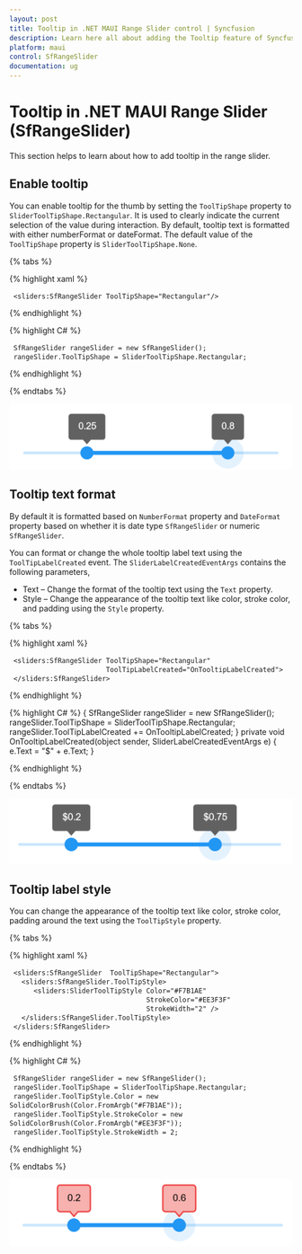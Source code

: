 ```yaml
---
layout: post
title: Tooltip in .NET MAUI Range Slider control | Syncfusion
description: Learn here all about adding the Tooltip feature of Syncfusion .NET MAUI Range Slider (SfRangeSlider) control and more.
platform: maui
control: SfRangeSlider
documentation: ug
---
```


# Tooltip in .NET MAUI Range Slider (SfRangeSlider)

This section helps to learn about how to add tooltip in the range slider.

## Enable tooltip

You can enable tooltip for the thumb by setting the `ToolTipShape` property to `SliderToolTipShape.Rectangular`. It is used to clearly indicate the current selection of the value during interaction. By default, tooltip text is formatted with either numberFormat or dateFormat. The default value of the `ToolTipShape` property is `SliderToolTipShape.None`.

{% tabs %}

{% highlight xaml %}

     <sliders:SfRangeSlider ToolTipShape="Rectangular"/>

{% endhighlight %}

{% highlight C# %}

     SfRangeSlider rangeSlider = new SfRangeSlider();
     rangeSlider.ToolTipShape = SliderToolTipShape.Rectangular;

{% endhighlight %}

{% endtabs %}

![RangeSlider tooltip](images/tooltip/tooltip.png)

## Tooltip text format

By default it is formatted based on `NumberFormat` property and `DateFormat` property based on whether it is date type `SfRangeSlider` or numeric `SfRangeSlider`.

You can format or change the whole tooltip label text using the `ToolTipLabelCreated` event. The `SliderLabelCreatedEventArgs` contains the following parameters,

* Text – Change the format of the tooltip text using the `Text` property.
* Style – Change the appearance of the tooltip text like color, stroke color, and padding using the `Style` property.

{% tabs %}

{% highlight xaml %}

     <sliders:SfRangeSlider ToolTipShape="Rectangular" 
                            ToolTipLabelCreated="OnTooltipLabelCreated">
     </sliders:SfRangeSlider>

{% endhighlight %}

{% highlight C# %}
   {
    	SfRangeSlider rangeSlider = new SfRangeSlider();
     rangeSlider.ToolTipShape = SliderToolTipShape.Rectangular;
     rangeSlider.ToolTipLabelCreated += OnTooltipLabelCreated;
   }
   private void OnTooltipLabelCreated(object sender, SliderLabelCreatedEventArgs e)
   {
		e.Text = "$" + e.Text;
   }

{% endhighlight %}

{% endtabs %}

![RangeSlider custom tooltip](images/tooltip/custom-tooltip.png)

## Tooltip label style

You can change the appearance of the tooltip text like color, stroke color, padding around the text using the `ToolTipStyle` property.

{% tabs %}

{% highlight xaml %}

     <sliders:SfRangeSlider  ToolTipShape="Rectangular">
       <sliders:SfRangeSlider.ToolTipStyle>
          <sliders:SliderToolTipStyle Color="#F7B1AE" 
                                      StrokeColor="#EE3F3F" 
                                      StrokeWidth="2" />
       </sliders:SfRangeSlider.ToolTipStyle>
     </sliders:SfRangeSlider>

{% endhighlight %}

{% highlight C# %}

     SfRangeSlider rangeSlider = new SfRangeSlider();
     rangeSlider.ToolTipShape = SliderToolTipShape.Rectangular;
     rangeSlider.ToolTipStyle.Color = new SolidColorBrush(Color.FromArgb("#F7B1AE"));
     rangeSlider.ToolTipStyle.StrokeColor = new SolidColorBrush(Color.FromArgb("#EE3F3F"));
     rangeSlider.ToolTipStyle.StrokeWidth = 2;

{% endhighlight %}

{% endtabs %}

![RangeSlider tooltip style](images/tooltip/tooltip-style.png)

